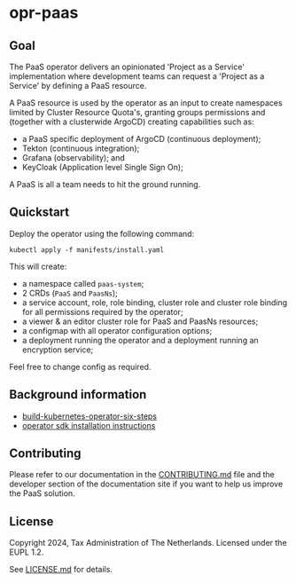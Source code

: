 # opr-paas

## Goal

The PaaS operator delivers an opinionated 'Project as a Service' implementation where
development teams can request a 'Project as a Service' by defining a PaaS resource.

A PaaS resource is used by the operator as an input to create namespaces limited
by Cluster Resource Quota's, granting groups permissions and (together with a clusterwide
ArgoCD) creating capabilities such as:

- a PaaS specific deployment of ArgoCD (continuous deployment);
- Tekton (continuous integration);
- Grafana (observability); and
- KeyCloak (Application level Single Sign On);

A PaaS is all a team needs to hit the ground running.

## Quickstart

Deploy the operator using the following command:
```
kubectl apply -f manifests/install.yaml
```

This will create:

- a namespace called `paas-system`;
- 2 CRDs (`PaaS` and `PaasNs`);
- a service account, role, role binding, cluster role and cluster role binding for
  all permissions required by the operator;
- a viewer & an editor cluster role for PaaS and PaasNs resources;
- a configmap with all operator configuration options;
- a deployment running the operator and a deployment running an encryption service;

Feel free to change config as required.

## Background information
- [build-kubernetes-operator-six-steps](https://developers.redhat.com/articles/2021/09/07/build-kubernetes-operator-six-steps#setup_and_prerequisites)
- [operator sdk installation instructions](https://sdk.operatorframework.io/docs/installation/)

## Contributing

Please refer to our documentation in the [CONTRIBUTING.md](./CONTRIBUTING.md) file and the developer section of the documentation site if you want to help us improve the PaaS solution.

## License

Copyright 2024, Tax Administration of The Netherlands.
Licensed under the EUPL 1.2.

See [LICENSE.md](./LICENSE.md) for details.
